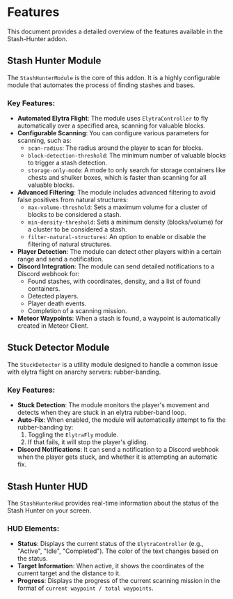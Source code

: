 # Features

This document provides a detailed overview of the features available in the Stash-Hunter addon.

## Stash Hunter Module

The `StashHunterModule` is the core of this addon. It is a highly configurable module that automates the process of finding stashes and bases.

### Key Features:

-   **Automated Elytra Flight**: The module uses `ElytraController` to fly automatically over a specified area, scanning for valuable blocks.
-   **Configurable Scanning**: You can configure various parameters for scanning, such as:
    -   `scan-radius`: The radius around the player to scan for blocks.
    - `block-detection-threshold`: The minimum number of valuable blocks to trigger a stash detection.
    -   `storage-only-mode`: A mode to only search for storage containers like chests and shulker boxes, which is faster than scanning for all valuable blocks.
-   **Advanced Filtering**: The module includes advanced filtering to avoid false positives from natural structures:
    -   `max-volume-threshold`: Sets a maximum volume for a cluster of blocks to be considered a stash.
    -   `min-density-threshold`: Sets a minimum density (blocks/volume) for a cluster to be considered a stash.
    -   `filter-natural-structures`: An option to enable or disable the filtering of natural structures.
-   **Player Detection**: The module can detect other players within a certain range and send a notification.
-   **Discord Integration**: The module can send detailed notifications to a Discord webhook for:
    -   Found stashes, with coordinates, density, and a list of found containers.
    -   Detected players.
    -   Player death events.
    -   Completion of a scanning mission.
-   **Meteor Waypoints**: When a stash is found, a waypoint is automatically created in Meteor Client.

## Stuck Detector Module

The `StuckDetector` is a utility module designed to handle a common issue with elytra flight on anarchy servers: rubber-banding.

### Key Features:

-   **Stuck Detection**: The module monitors the player's movement and detects when they are stuck in an elytra rubber-band loop.
-   **Auto-Fix**: When enabled, the module will automatically attempt to fix the rubber-banding by:
    1.  Toggling the `ElytraFly` module.
    2.  If that fails, it will stop the player's gliding.
-   **Discord Notifications**: It can send a notification to a Discord webhook when the player gets stuck, and whether it is attempting an automatic fix.

## Stash Hunter HUD

The `StashHunterHud` provides real-time information about the status of the Stash Hunter on your screen.

### HUD Elements:

-   **Status**: Displays the current status of the `ElytraController` (e.g., "Active", "Idle", "Completed"). The color of the text changes based on the status.
-   **Target Information**: When active, it shows the coordinates of the current target and the distance to it.
-   **Progress**: Displays the progress of the current scanning mission in the format of `current waypoint / total waypoints`.
